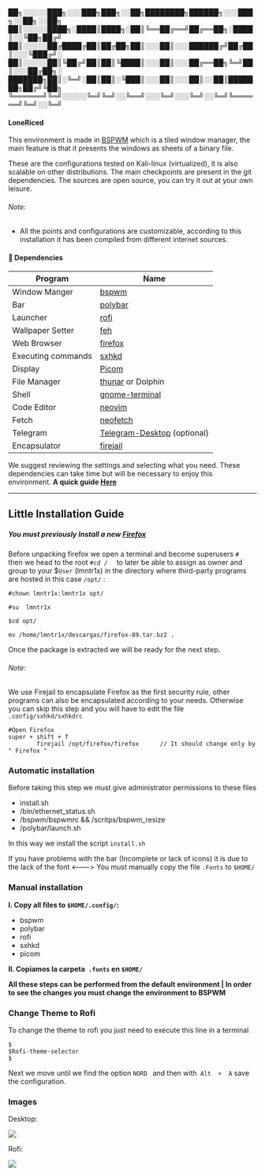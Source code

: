 
   ██╗░░░░░███╗░░░███╗███╗░░██╗████████╗██████╗░░░███╗░░██╗░░██╗
   ██║░░░░░████╗░████║████╗░██║╚══██╔══╝██╔══██╗░████║░░╚██╗██╔╝
   ██║░░░░░██╔████╔██║██╔██╗██║░░░██║░░░██████╔╝██╔██║░░░╚███╔╝░
   ██║░░░░░██║╚██╔╝██║██║╚████║░░░██║░░░██╔══██╗╚═╝██║░░░██╔██╗░
   ███████╗██║░╚═╝░██║██║░╚███║░░░██║░░░██║░░██║███████╗██╔╝╚██╗
   ╚══════╝╚═╝░░░░░╚═╝╚═╝░░╚══╝░░░╚═╝░░░╚═╝░░╚═╝╚══════╝╚═╝░░╚═╝

#### LoneRiced

This environment is made in [BSPWM](https://wiki.archlinux.org/title/Bspwm_(Espa%C3%B1ol)) which is a tiled window manager, the main feature is that it presents the windows as sheets of a binary file.

These are the configurations tested on Kali-linux (virtualized), it is also scalable on other distributions. The main checkpoints are present in the git dependencies. The sources are open source, you can try it out at your own leisure.


###### Note:
- All the points and configurations are customizable, according to this installation it has been compiled from different internet sources.

#### 📝 Dependencies

Program | Name
---|---
Window Manger | [bspwm](https://github.com/baskerville/bspwm.git)
Bar | [polybar](https://github.com/polybar/polybar)
Launcher | [rofi](https://github.com/davatorium/rofi)
Wallpaper Setter | [feh](https://feh.finalrewind.org/)
Web Browser | [firefox](https://www.mozilla.org/en-US/firefox/new/)
Executing commands | [sxhkd](https://github.com/baskerville/sxhkd)
Display | [Picom](https://github.com/ibhagwan/picom)
File Manager | [thunar](https://wiki.debian.org/Thunar) or Dolphin
Shell | [gnome-terminal](https://help.gnome.org/users/gnome-terminal/stable/)
Code Editor | [neovim](https://neovim.io)
Fetch | [neofetch](https://github.com/dylanaraps/neofetch)
Telegram | [Telegram-Desktop](https://blog.desdelinux.net/como-instalar-telegram-en-linux/) (optional)
Encapsulator| [firejail](https://github.com/netblue30/firejail)

We suggest reviewing the settings and selecting what you need. These dependencies can take time but will be necessary to enjoy this environment.
**A quick guide  [Here](https://github.com/VaughnValle/blue-sky)**



------------


##  Little Installation Guide 

##### You must previously Install a new [Firefox](https://www.mozilla.org/en-US/firefox/linux/) 
 Before unpacking firefox we open a terminal and become superusers `# ` then we head to the root `#cd /  ` to later be able to assign as owner and group to your $`User` (lmntr1x) in the directory where third-party programs are hosted in this case `/opt/` :
```shell
#chown lmntr1x:lmntr1x opt/

#su  lmntr1x

$cd opt/ 

mv /home/lmntr1x/descargas/firefox-89.tar.bz2 .   
```
Once the package is extracted we will be ready for the next step.
###### Note:  
We use Firejail to encapsulate Firefox as the first security rule, other programs can also be encapsulated according to your needs. Otherwise you can skip this step and you will have to edit the file `.config/sxhkd/sxhkdrc`

    #Open Firefox
    super + shift + f
            firejail /opt/firefox/firefox      // It should change only by " Firefox "
    
    
### Automatic installation

 Before taking this step we must give administrator permissions to these files
- install.sh
- /bin/ethernet_status.sh
- /bspwm/bspwmrc  && /scritps/bspwm_resize
- /polybar/launch.sh


In this way we install the script  `install.sh`


If you have problems with the bar (Incomplete or lack of icons) it is due to the lack of the font <---> You must manually copy the file `.Fonts`  to  `$HOME/`


### Manual installation
**I. Copy all files to `$HOME/.config/`:**
  
- bspwm
- polybar
- rofi
- sxhkd
- picom

**II. Copiamos la carpeta` .fonts` en `$HOME/`**

**All these steps can be performed from the default environment | In order to see the changes you must change the environment to BSPWM**


### Change Theme to Rofi
To change the theme to rofi you just need to execute this line in a terminal

    $
    $Rofi-theme-selector
    $
	
Next we move until we find the option `NORD ` and then with` Alt  +  A` save the configuration.

    
### Images

Desktop:

![](https://i.imgur.com/CXz62q9.png)

Rofi:

![](https://i.imgur.com/mftDzfD.png)




